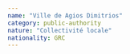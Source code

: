 ```yaml
---
name: "Ville de Agios Dimitrios"
category: public-authority
nature: "Collectivité locale"
nationality: GRC
---
```

    